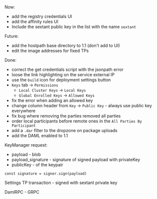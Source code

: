 Now:

 * add the registry credentials UI
 * add the affinity rules UI
 * Include the sextant public key in the list with the name `sextant`

Future:

 * add the hostpath base directory to 1.1 (don't add to UI)
 * edit the image addresses for fixed TPs

Done:

 * correct the get credentials script with the jsonpath error
 * loose the link highlighting on the service external IP
 * use the `build` icon for deployment settings button
 * `Keys` tab -> `Permissions`
   * `Local Cluster Keys` -> `Local Keys`
   * `Global Enrolled Keys` -> `Allowed Keys`
 * fix the error when adding an allowed key
 * change column header from `Key` -> `Public Key` - always use public key everywhere
 * fix bug where removing the parties removed all parties
 * order local participants before remote ones in the `All Parties By Participant`
 * add a `.dar` filter to the dropzone on package uploads
 * add the DAML enabled to 1.1

KeyManager request:

 * payload - blob
 * payload_signature - signature of signed payload with privateKey
 * publicKey - of the keypair

```
const signature = signer.sign(payload)
```

Settings TP transaction - signed with sextant private key

DamlRPC - GRPC